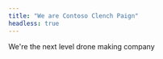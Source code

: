 ```yaml
---
title: "We are Contoso Clench Paign"
headless: true
---
```


We're the next level drone making company

